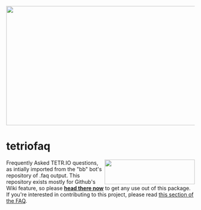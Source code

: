 <p align="center">
  <img width="640" height="320" src="https://repository-images.githubusercontent.com/430313654/7b437637-79c6-461a-8118-e6e921951c41">
</p>

# tetriofaq
<img align="right" width="241" height="66" src="https://user-images.githubusercontent.com/64891705/153584070-9c19640a-29ad-459f-bd12-05866fc3706a.png">

Frequently Asked TETR.IO questions, as intially imported from the "bb" bot's repository of .faq output. This repository exists mostly for Github's Wiki feature, so please **[head there now](https://github.com/ZaptorZap/tetriofaq/wiki)** to get any use out of this package. If you're interested in contributing to this project, please read [this section of the FAQ](https://github.com/ZaptorZap/tetriofaq/wiki#contributing).
